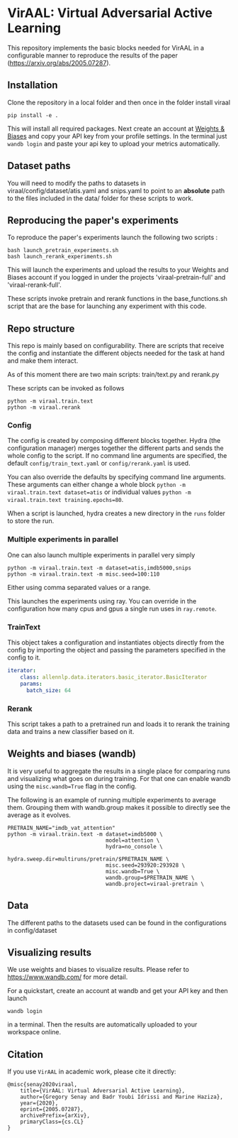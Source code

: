 # VirAAL: Virtual Adversarial Active Learning

This repository implements the basic blocks needed for VirAAL in a configurable manner to reproduce the results of the paper (https://arxiv.org/abs/2005.07287).

## Installation

Clone the repository in a local folder and then once in the folder install viraal

```
pip install -e .
```

This will install all required packages. Next create an account at [Weights & Biases](https://www.wandb.com/) and copy your API key from your profile settings. In the terminal just `wandb login` and paste your api key to upload your metrics automatically.

## Dataset paths

You will need to modify the paths to datasets in viraal/config/dataset/atis.yaml and snips.yaml to point to an **absolute** path to the files included in the data/ folder for these scripts to work. 

## Reproducing the paper's experiments 

To reproduce the paper's experiments launch the following two scripts :

```
bash launch_pretrain_experiments.sh
bash launch_rerank_experiments.sh
```

This will launch the experiments and upload the results to your Weights and Biases account if you logged in under the projects 'viraal-pretrain-full' and 'viraal-rerank-full'. 

These scripts invoke pretrain and rerank functions in the base_functions.sh script that are the base for launching any experiment with this code. 

## Repo structure

This repo is mainly based on configurability. There are scripts that receive the config and instantiate the different objects needed for the task at hand and make them interact.

As of this moment there are two main scripts: train/text.py and rerank.py

These scripts can be invoked as follows

```
python -m viraal.train.text
python -m viraal.rerank
```

### Config

The config is created by composing different blocks together. Hydra (the configuration manager) merges together the different parts and sends the whole config to the script. If no command line arguments are specified, the default `config/train_text.yaml` or `config/rerank.yaml` is used.

You can also override the defaults by specifying command line arguments. These arguments can either change a whole block `python -m viraal.train.text dataset=atis` or individual values `python -m viraal.train.text training.epochs=80`.

When a script is launched, hydra creates a new directory in the `runs` folder to store the run.

### Multiple experiments in parallel

One can also launch multiple experiments in parallel very simply 

```
python -m viraal.train.text -m dataset=atis,imdb5000,snips
python -m viraal.train.text -m misc.seed=100:110
```

Either using comma separated values or a range.

This launches the experiments using ray. You can override in the configuration how many cpus and gpus a single run uses in `ray.remote`.

### TrainText

This object takes a configuration and instantiates objects directly from the config by importing the object and passing the parameters specified in the config to it.

```yaml
iterator:
    class: allennlp.data.iterators.basic_iterator.BasicIterator
    params:
      batch_size: 64
```

### Rerank

This script takes a path to a pretrained run and loads it to rerank the training data and trains a new classifier based on it.

## Weights and biases (wandb)

It is very useful to aggregate the results in a single place for comparing runs and visualizing what goes on during training. For that one can enable wandb using the `misc.wandb=True` flag in the config.

The following is an example of running multiple experiments to average them. Grouping them with wandb.group makes it possible to directly see the average as it evolves.

```
PRETRAIN_NAME="imdb_vat_attention"
python -m viraal.train.text -m dataset=imdb5000 \
                               model=attention \
                               hydra=no_console \
                               hydra.sweep.dir=multiruns/pretrain/$PRETRAIN_NAME \
                               misc.seed=293920:293928 \
                               misc.wandb=True \
                               wandb.group=$PRETRAIN_NAME \
                               wandb.project=viraal-pretrain \
```

## Data

The different paths to the datasets used can be found in the configurations in config/dataset

## Visualizing results

We use weights and biases to visualize results. Please refer to https://www.wandb.com/ for more detail.

For a quickstart, create an account at wandb and get your API key and then launch

```
wandb login
```

in a terminal. Then the results are automatically uploaded to your workspace online.

## Citation

If you use `VirAAL` in academic work, please cite it directly:

```
@misc{senay2020viraal,
    title={VirAAL: Virtual Adversarial Active Learning},
    author={Gregory Senay and Badr Youbi Idrissi and Marine Haziza},
    year={2020},
    eprint={2005.07287},
    archivePrefix={arXiv},
    primaryClass={cs.CL}
}
```
